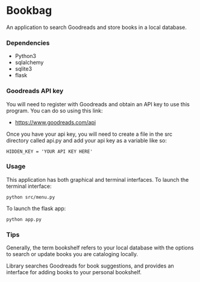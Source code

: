 # Bookbag
An application to search Goodreads and store books in a local database.

### Dependencies
- Python3
- sqlalchemy
- sqlite3
- flask

### Goodreads API key
You will need to register with Goodreads and obtain an API key to use this program. You can do so using this link:

- https://www.goodreads.com/api

Once you have your api key, you will need to create a file in the src directory called api.py and add your api key as a variable like so:

`HIDDEN_KEY = 'YOUR API KEY HERE'`

### Usage
This application has both graphical and terminal interfaces.
To launch the terminal interface:

`python src/menu.py`

To launch the flask app:

`python app.py`

### Tips

Generally, the term bookshelf refers to your local database with the options to search or update books you are cataloging locally.

Library searches Goodreads for book suggestions, and provides an interface for adding books to your personal bookshelf.
